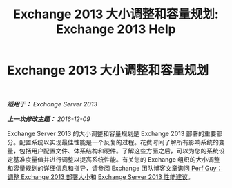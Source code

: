﻿---
title: 'Exchange 2013 大小调整和容量规划: Exchange 2013 Help'
TOCTitle: Exchange 2013 大小调整和容量规划
ms:assetid: d9852860-1a4c-4162-83f1-7131432be7d6
ms:mtpsurl: https://technet.microsoft.com/zh-cn/library/Dn178505(v=EXCHG.150)
ms:contentKeyID: 54652300
ms.date: 01/11/2018
mtps_version: v=EXCHG.150
ms.translationtype: HT
---

# Exchange 2013 大小调整和容量规划

 

_**适用于：** Exchange Server 2013_

_**上一次修改主题：** 2016-12-09_

Exchange Server 2013 的大小调整和容量规划是 Exchange 2013 部署的重要部分。配置系统以实现最佳性能是一个反复的过程。花费时间了解所有影响系统的变量，包括用户配置文件、体系结构和硬件。了解这些方面之后，可以为您的系统设定基准度量值并进行调整以提高系统性能。有关您的 Exchange 组织的大小调整和容量规划的详细信息和指导，请参阅 Exchange 团队博客文章[询问 Perf Guy：调整 Exchange 2013 部署大小](https://go.microsoft.com/fwlink/p/?linkid=301990)和 [Exchange Server 2013 性能建议](exchange-server-2013-performance-recommendations-exchange-2013-help.md)。


